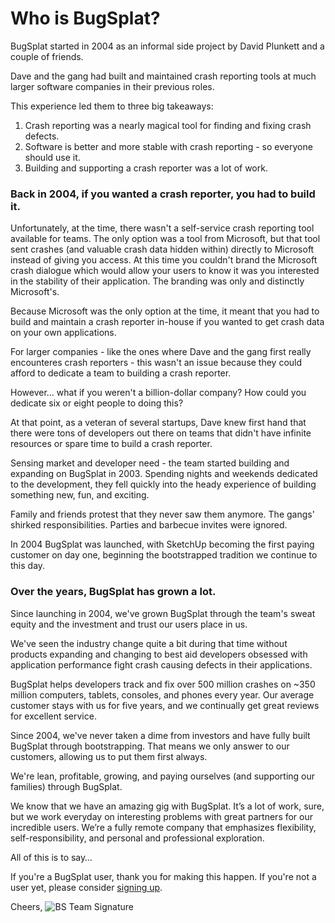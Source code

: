 # Who is BugSplat?

BugSplat started in 2004 as an informal side project by David Plunkett and a couple of friends.

Dave and the gang had built and maintained crash reporting tools at much larger software companies in their previous roles.  

This experience led them to three big takeaways: 

1. Crash reporting was a nearly magical tool for finding and fixing crash defects.  
2. Software is better and more stable with crash reporting - so everyone should use it.
3. Building and supporting a crash reporter was a lot of work.

### Back in 2004, if you wanted a crash reporter, you had to build it. 

Unfortunately, at the time, there wasn't a self-service crash reporting tool available for teams. The only option was a tool from Microsoft, but that tool sent crashes \(and valuable crash data hidden within\) directly to Microsoft instead of giving you access. At this time you couldn't brand the Microsoft crash dialogue which would allow your users to know it was you interested in the stability of their application. The branding was only and distinctly Microsoft's.

Because Microsoft was the only option at the time, it meant that you had to build and maintain a crash reporter in-house if you wanted to get crash data on your own applications.

For larger companies - like the ones where Dave and the gang first really encounteres crash reporters - this wasn't an issue because they could afford to dedicate a team to building a crash reporter.  

However… what if you weren't a billion-dollar company? How could you dedicate six or eight people to doing this? 

At that point, as a veteran of several startups, Dave knew first hand that there were tons of developers out there on teams that didn't have infinite resources or spare time to build a crash reporter.  

Sensing market and developer need - the team started building and expanding on BugSplat in 2003. Spending nights and weekends dedicated to the development, they fell quickly into the heady experience of building something new, fun, and exciting.

Family and friends protest that they never saw them anymore. The gangs' shirked responsibilities. Parties and barbecue invites were ignored. 

In 2004 BugSplat was launched, with SketchUp becoming the first paying customer on day one, beginning the bootstrapped tradition we continue to this day.

### Over the years, BugSplat has grown a lot.

Since launching in 2004, we've grown BugSplat through the team's sweat equity and the investment and trust our users place in us.

We've seen the industry change quite a bit during that time without products expanding and changing to best aid developers obsessed with application performance fight crash causing defects in their applications. 

BugSplat helps developers track and fix over 500 million crashes on ~350 million computers, tablets, consoles, and phones every year. Our average customer stays with us for five years, and we continually get great reviews for excellent service.

Since 2004, we've never taken a dime from investors and have fully built BugSplat through bootstrapping. That means we only answer to our customers, allowing us to put them first always.

We're lean, profitable, growing, and paying ourselves \(and supporting our families\) through BugSplat.

We know that we have an amazing gig with BugSplat. It’s a lot of work, sure, but we work everyday on interesting problems with great partners for our incredible users. We’re a fully remote company that emphasizes flexibility, self-responsibility, and personal and professional exploration.

All of this is to say…

If you're a BugSplat user, thank you for making this happen. If you're not a user yet, please consider [signing up](https://app.bugsplat.com/v2/sign-up).  

Cheers, ![BS Team Signature](https://jura.bugsplat.com/assets/img/icons/bs-team-signature.png)

